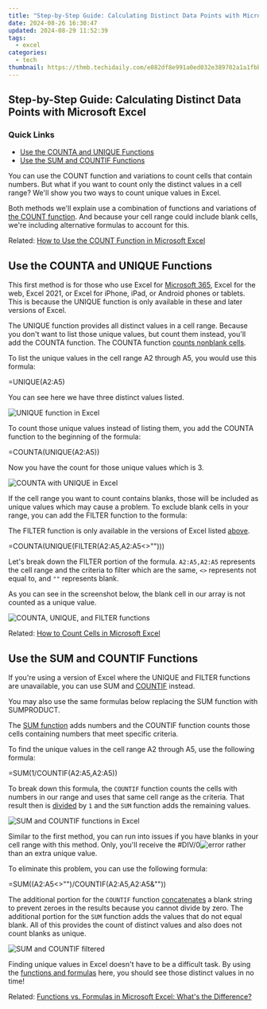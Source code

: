 ```yaml
---
title: "Step-by-Step Guide: Calculating Distinct Data Points with Microsoft Excel"
date: 2024-08-26 16:30:47
updated: 2024-08-29 11:52:39
tags:
  - excel
categories:
  - tech
thumbnail: https://thmb.techidaily.com/e082df8e991a0ed032e389702a1a1fbbc04b4810305a265213fc94683f22a3e9.jpg
---
```


## Step-by-Step Guide: Calculating Distinct Data Points with Microsoft Excel

### Quick Links

* [Use the COUNTA and UNIQUE Functions](https://change-location.techidaily.com/in-2024-what-pokemon-evolve-with-a-dawn-stone-for-samsung-galaxy-m14-4g-drfone-by-drfone-virtual-android/)
* [Use the SUM and COUNTIF Functions](https://tech-revival.techidaily.com/synthesizing-visuals-seamlessly-gpt-4-meets-dall-e-techniques/)

 You can use the COUNT function and variations to count cells that contain numbers. But what if you want to count only the distinct values in a cell range? We'll show you two ways to count unique values in Excel.

 Both methods we'll explain use a combination of functions and variations of [the COUNT function](https://android-location-track.techidaily.com/how-to-track-a-lost-xiaomi-redmi-note-12t-pro-for-free-drfone-by-drfone-virtual-android/). And because your cell range could include blank cells, we're including alternative formulas to account for this.

Related: [How to Use the COUNT Function in Microsoft Excel](https://android-location-track.techidaily.com/how-to-track-a-lost-xiaomi-redmi-note-12t-pro-for-free-drfone-by-drfone-virtual-android/) 

##  Use the COUNTA and UNIQUE Functions

 This first method is for those who use Excel for [Microsoft 365](https://games-able.techidaily.com/ultimate-console-content-psplus-or-xbox-game-pass/), Excel for the web, Excel 2021, or Excel for iPhone, iPad, or Android phones or tablets. This is because the UNIQUE function is only available in these and later versions of Excel.

 The UNIQUE function provides all distinct values in a cell range. Because you don't want to list those unique values, but count them instead, you'll add the COUNTA function. The COUNTA function [counts nonblank cells](https://howto.techidaily.com/fix-the-error-of-unfortunately-the-processcomandroidphone-has-stopped-on-vivo-v29-pro-drfone-by-drfone-fix-android-problems-fix-android-problems/).

 To list the unique values in the cell range A2 through A5, you would use this formula:

=UNIQUE(A2:A5)

 You can see here we have three distinct values listed.

![UNIQUE function in Excel](https://static1.howtogeekimages.com/wordpress/wp-content/uploads/2022/03/UniqueFunction-ExcelCountUnique.png) 

 To count those unique values instead of listing them, you add the COUNTA function to the beginning of the formula:

=COUNTA(UNIQUE(A2:A5))

 Now you have the count for those unique values which is 3.

![COUNTA with UNIQUE in Excel](https://static1.howtogeekimages.com/wordpress/wp-content/uploads/2022/03/CountaUniqueFunctions-ExcelCountUnique.png) 

 If the cell range you want to count contains blanks, those will be included as unique values which may cause a problem. To exclude blank cells in your range, you can add the FILTER function to the formula:

 The FILTER function is only available in the versions of Excel listed [above](https://extra-approaches.techidaily.com/updated-prime-10-converters-free-apps-for-efficient-srt-file-transformations/).

=COUNTA(UNIQUE(FILTER(A2:A5,A2:A5<>"")))

 Let's break down the FILTER portion of the formula. `A2:A5,A2:A5` represents the cell range and the criteria to filter which are the same, `<>` represents not equal to, and `""` represents blank.

 As you can see in the screenshot below, the blank cell in our array is not counted as a unique value.

![COUNTA, UNIQUE, and FILTER functions](https://static1.howtogeekimages.com/wordpress/wp-content/uploads/2022/03/CountaUniqueFilterFunctions-ExcelCountUnique.png) 

Related: [How to Count Cells in Microsoft Excel](https://howto.techidaily.com/fix-the-error-of-unfortunately-the-processcomandroidphone-has-stopped-on-vivo-v29-pro-drfone-by-drfone-fix-android-problems-fix-android-problems/) 

##  Use the SUM and COUNTIF Functions

 If you're using a version of Excel where the UNIQUE and FILTER functions are unavailable, you can use SUM and [COUNTIF](https://win-forum.techidaily.com/complete-tutorial-clearing-out-windows-10-memory-dump-data/) instead.

 You may also use the same formulas below replacing the SUM function with SUMPRODUCT.

 The [SUM function](https://instagram-videos.techidaily.com/updated-steps-to-instagram-verification-and-fan-growth-in-under-150-characters/) adds numbers and the COUNTIF function counts those cells containing numbers that meet specific criteria.

 To find the unique values in the cell range A2 through A5, use the following formula:

=SUM(1/COUNTIF(A2:A5,A2:A5))

 To break down this formula, the `COUNTIF` function counts the cells with numbers in our range and uses that same cell range as the criteria. That result then is [divided](https://facebook-video-share.techidaily.com/new-in-2024-breaking-through-youtubes-walls-using-advanced-creator-studio-skills/) by `1` and the `SUM` function adds the remaining values.

![SUM and COUNTIF functions in Excel](https://static1.howtogeekimages.com/wordpress/wp-content/uploads/2022/03/SumCountifFunctions-ExcelCountUnique.png) 

 Similar to the first method, you can run into issues if you have blanks in your cell range with this method. Only, you'll receive the #DIV/0![error](https://ios-unlock.techidaily.com/in-2024-iphone-12-pro-asking-for-passcode-after-ios-1714-update-what-to-do-by-drfone-ios/) rather than an extra unique value.

 To eliminate this problem, you can use the following formula:

=SUM((A2:A5<>"")/COUNTIF(A2:A5,A2:A5&""))

 The additional portion for the `COUNTIF` function [concatenates](https://location-social.techidaily.com/in-2024-how-to-sharefake-location-on-whatsapp-for-realme-narzo-60x-5g-drfone-by-drfone-virtual-android/) a blank string to prevent zeroes in the results because you cannot divide by zero. The additional portion for the `SUM` function adds the values that do not equal blank. All of this provides the count of distinct values and also does not count blanks as unique.

![SUM and COUNTIF filtered](https://static1.howtogeekimages.com/wordpress/wp-content/uploads/2022/03/SumCountifFunctionsFiltered-ExcelCountUnique.png) 

 Finding unique values in Excel doesn't have to be a difficult task. By using the [functions and formulas](https://games-able.techidaily.com/is-premium-play-on-demand-worth-it/) here, you should see those distinct values in no time!

Related: [Functions vs. Formulas in Microsoft Excel: What's the Difference?](https://games-able.techidaily.com/is-premium-play-on-demand-worth-it/)

<ins class="adsbygoogle"
     style="display:block"
     data-ad-format="autorelaxed"
     data-ad-client="ca-pub-7571918770474297"
     data-ad-slot="1223367746"></ins>



<ins class="adsbygoogle"
     style="display:block"
     data-ad-client="ca-pub-7571918770474297"
     data-ad-slot="8358498916"
     data-ad-format="auto"
     data-full-width-responsive="true"></ins>
